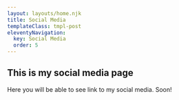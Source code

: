 ```yaml
---
layout: layouts/home.njk
title: Social Media
templateClass: tmpl-post
eleventyNavigation:
  key: Social Media
  order: 5
---
```


## This is my social media page

Here you will be able to see link to my social media. Soon!
